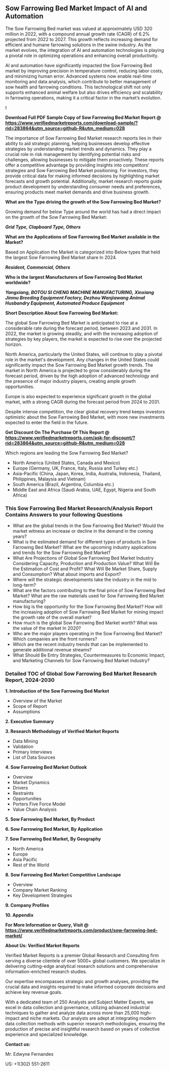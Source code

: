 <h2>Sow Farrowing Bed Market Impact of AI and Automation</h2><p>The Sow Farrowing Bed market was valued at approximately USD 320 million in 2022, with a compound annual growth rate (CAGR) of 6.2% projected from 2022 to 2027. This growth reflects increasing demand for efficient and humane farrowing solutions in the swine industry. As the market evolves, the integration of AI and automation technologies is playing a pivotal role in optimizing operations and enhancing overall productivity.</p><p>AI and automation have significantly impacted the Sow Farrowing Bed market by improving precision in temperature control, reducing labor costs, and minimizing human error. Advanced systems now enable real-time monitoring and data analysis, which contribute to better management of sow health and farrowing conditions. This technological shift not only supports enhanced animal welfare but also drives efficiency and scalability in farrowing operations, making it a critical factor in the market’s evolution.</p>t</p><p id="" class=""><strong>Download Full PDF Sample Copy of Sow Farrowing Bed Market Report @ <a href="https://www.verifiedmarketreports.com/download-sample/?rid=283864&utm_source=github-R&utm_medium=028" target="_blank">https://www.verifiedmarketreports.com/download-sample/?rid=283864&utm_source=github-R&utm_medium=028</a></strong></p><p>The importance of&nbsp;Sow Farrowing Bed Market research reports lies in their ability to aid strategic planning, helping businesses develop effective strategies by understanding market trends and dynamics. They play a crucial role in risk management by identifying potential risks and challenges, allowing businesses to mitigate them proactively. These reports offer a competitive advantage by providing insights into competitors' strategies and Sow Farrowing Bed Market positioning. For investors, they provide critical data for making informed decisions by highlighting market forecasts and growth potential. Additionally, market research reports guide product development by understanding consumer needs and preferences, ensuring products meet market demands and drive business growth.</p><p><strong>What are the&nbsp;Type driving the growth of the Sow Farrowing Bed Market?</strong></p><p id="" class="">Growing demand for below Type around the world has had a direct impact on the growth of the Sow Farrowing Bed Market:</p><em><strong>Grid Type, Clapboard Type, Others</strong></em></p><strong>What are the&nbsp;Applications&nbsp;of Sow Farrowing Bed Market available in the Market?</strong></p><p id="" class="">Based on Application the Market is categorized into Below types that held the largest Sow Farrowing Bed Market share In 2024.</p><em><strong>Resident, Commercial, Others</strong></em></p><strong>Who is the largest Manufacturers of Sow Farrowing Bed Market worldwide?</strong></p><p><em><strong>Yangxiang, BOTOU SI CHENG MACHINE MANUFACTURING, Xinxiang Jinmu Breeding Equipment Factory, Dezhou Wanjiawang Animal Husbandry Equipment, Automated Produce Equipment</strong></em></p><p id="" class=""><strong>Short Description About Sow Farrowing Bed Market:</strong></p><p>The global Sow Farrowing Bed Market is anticipated to rise at a considerable rate during the forecast period, between 2023 and 2031. In 2022, the market is growing steadily, and with the increasing adoption of strategies by key players, the market is expected to rise over the projected horizon.</p><p>North America, particularly the United States, will continue to play a pivotal role in the market's development. Any changes in the United States could significantly impact the Sow Farrowing Bed Market growth trends. The market in North America is projected to grow considerably during the forecast period, driven by the high adoption of advanced technology and the presence of major industry players, creating ample growth opportunities.</p><p>Europe is also expected to experience significant growth in the global market, with a strong CAGR during the forecast period from 2024 to 2031.</p><p>Despite intense competition, the clear global recovery trend keeps investors optimistic about the Sow Farrowing Bed Market, with more new investments expected to enter the field in the future.</p><p id="" class=""><strong>Get Discount On The Purchase Of This Report @ <a href="https://www.verifiedmarketreports.com/ask-for-discount/?rid=283864&utm_source=github-R&utm_medium=028" target="_blank">https://www.verifiedmarketreports.com/ask-for-discount/?rid=283864&utm_source=github-R&utm_medium=028</a></strong></p>Which regions are leading the Sow Farrowing Bed Market?</p><ul><li>North America (United States, Canada and Mexico)</li><li>Europe (Germany, UK, France, Italy, Russia and Turkey etc.)</li><li>Asia-Pacific (China, Japan, Korea, India, Australia, Indonesia, Thailand, Philippines, Malaysia and Vietnam)</li><li>South America (Brazil, Argentina, Columbia etc.)</li><li>Middle East and Africa (Saudi Arabia, UAE, Egypt, Nigeria and South Africa)</li></ul><h3 id="" class="">This Sow Farrowing Bed Market Research/Analysis Report Contains Answers to your following Questions</h3><ul><li>What are the global trends in the Sow Farrowing Bed Market? Would the market witness an increase or decline in the demand in the coming years?</li><li>What is the estimated demand for different types of products in Sow Farrowing Bed Market? What are the upcoming industry applications and trends for the Sow Farrowing Bed Market?</li><li>What Are Projections of Global Sow Farrowing Bed Market Industry Considering Capacity, Production and Production Value? What Will Be the Estimation of Cost and Profit? What Will Be Market Share, Supply and Consumption? What about imports and Export?</li><li>Where will the strategic developments take the industry in the mid to long-term?</li><li>What are the factors contributing to the final price of Sow Farrowing Bed Market? What are the raw materials used for Sow Farrowing Bed Market manufacturing?</li><li>How big is the opportunity for the Sow Farrowing Bed Market? How will the increasing adoption of Sow Farrowing Bed Market for mining impact the growth rate of the overall market?</li><li>How much is the global Sow Farrowing Bed Market worth? What was the value of the market In 2020?</li><li>Who are the major players operating in the Sow Farrowing Bed Market? Which companies are the front runners?</li><li>Which are the recent industry trends that can be implemented to generate additional revenue streams?</li><li>What Should Be Entry Strategies, Countermeasures to Economic Impact, and Marketing Channels for Sow Farrowing Bed Market Industry?</li></ul><h3 id="" class="">Detailed TOC of Global Sow Farrowing Bed Market Research Report, 2024-2030</h3><p id="" class=""><strong>1. Introduction of the Sow Farrowing Bed Market</strong></p><ul><li>Overview of the Market</li><li>Scope of Report</li><li>Assumptions</li></ul><p id="" class=""><strong>2. Executive Summary</strong></p><p id="" class=""><strong>3. Research Methodology of Verified Market Reports</strong></p><ul><li>Data Mining</li><li>Validation</li><li>Primary Interviews</li><li>List of Data Sources</li></ul><p id="" class=""><strong>4. Sow Farrowing Bed Market Outlook</strong></p><ul><li>Overview</li><li>Market Dynamics</li><li>Drivers</li><li>Restraints</li><li>Opportunities</li><li>Porters Five Force Model</li><li>Value Chain Analysis</li></ul><p id="" class=""><strong>5. Sow Farrowing Bed Market, By Product</strong></p><p id="" class=""><strong>6. Sow Farrowing Bed Market, By Application</strong></p><p id="" class=""><strong>7. Sow Farrowing Bed Market, By Geography</strong></p><ul><li>North America</li><li>Europe</li><li>Asia Pacific</li><li>Rest of the World</li></ul><p id="" class=""><strong>8. Sow Farrowing Bed Market Competitive Landscape</strong></p><ul><li>Overview</li><li>Company Market Ranking</li><li>Key Development Strategies</li></ul><p id="" class=""><strong>9. Company Profiles</strong></p><p id="" class=""><strong>10. Appendix</strong></p><p id="" class=""><strong>For More Information or Query, Visit @ <a href="https://www.verifiedmarketreports.com/product/sow-farrowing-bed-market/" target="_blank">https://www.verifiedmarketreports.com/product/sow-farrowing-bed-market/</a></strong></p><p id="" class=""><strong>About Us: Verified Market Reports</strong></p><p id="" class="">Verified Market Reports is a premier Global Research and Consulting firm serving a diverse clientele of over 5000+ global customers. We specialize in delivering cutting-edge analytical research solutions and comprehensive information-enriched research studies.</p><p id="" class="">Our expertise encompasses strategic and growth analyses, providing the crucial data and insights required to make informed corporate decisions and achieve key revenue goals.</p><p id="" class="">With a dedicated team of 250 Analysts and Subject Matter Experts, we excel in data collection and governance, utilizing advanced industrial techniques to gather and analyze data across more than 25,000 high-impact and niche markets. Our analysts are adept at integrating modern data collection methods with superior research methodologies, ensuring the production of precise and insightful research based on years of collective experience and specialized knowledge.</p><p id="" class=""><strong>Contact us:</strong></p><p id="" class="">Mr. Edwyne Fernandes</p><p id="" class="">US: +1(302) 551-2611</p>